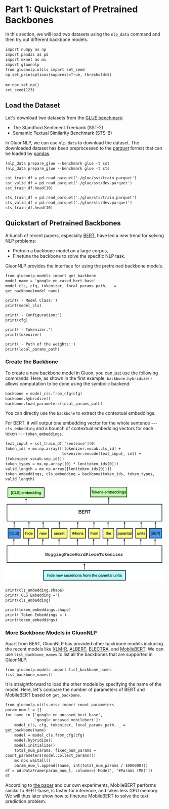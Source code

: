 # Part 1: Quickstart of Pretrained Backbones

In this section, we will load two datasets using the `nlp_data` command and then try out different backbone models.


```{.python .input}
import numpy as np
import pandas as pd
import mxnet as mx
import gluonnlp
from gluonnlp.utils import set_seed
np.set_printoptions(suppress=True, threshold=5)

mx.npx.set_np()
set_seed(123)
```

## Load the Dataset

Let's download two datasets from the [GLUE benchmark](https://gluebenchmark.com/):
- The Standford Sentiment Treebank (SST-2)
- Semantic Textual Similarity Benchmark (STS-B)

In GluonNLP, we can use `nlp_data` to download the dataset. The downloaded dataset has been preprocessed to the [parquet](https://parquet.apache.org/) format that can be loaded by [pandas](https://pandas.pydata.org/).


```shellscript
!nlp_data prepare_glue --benchmark glue -t sst
!nlp_data prepare_glue --benchmark glue -t sts
```


```{.python .input}
sst_train_df = pd.read_parquet('./glue/sst/train.parquet')
sst_valid_df = pd.read_parquet('./glue/sst/dev.parquet')
sst_train_df.head(10)
```


```{.python .input}
sts_train_df = pd.read_parquet('./glue/sts/train.parquet')
sts_valid_df = pd.read_parquet('./glue/sts/dev.parquet')
sts_train_df.head(10)
```

## Quickstart of Pretrained Backbones

A bunch of recent papers, especially [BERT](https://arxiv.org/pdf/1810.04805.pdf), have led a new trend for solving NLP problems:
- Pretrain a backbone model on a large corpus,
- Finetune the backbone to solve the specific NLP task.

GluonNLP provides the interface for using the pretrained backbone models.


```{.python .input}
from gluonnlp.models import get_backbone
model_name = 'google_en_cased_bert_base'
model_cls, cfg, tokenizer, local_params_path, _ = get_backbone(model_name)
```


```{.python .input}
print('- Model Class:')
print(model_cls)
```


```{.python .input}
print('- Configuration:')
print(cfg)
```


```{.python .input}
print('- Tokenizer:')
print(tokenizer)
```


```{.python .input}
print('- Path of the weights:')
print(local_params_path)
```

### Create the Backbone

To create a new backbone model in Gluon, you can just use the following commands. Here, as shown in the first example, `backbone.hybridize()` allows computation to be done using the symbolic backend.


```{.python .input}
backbone = model_cls.from_cfg(cfg)
backbone.hybridize()
backbone.load_parameters(local_params_path)
```

You can directly use the `backbone` to extract the contextual embeddings.

For BERT, it will output one embedding vector for the whole sentence --- `cls_embedding` and a bounch of contextual embedding vectors for each token --- `token_embeddings`.


```{.python .input}
text_input = sst_train_df['sentence'][0]
token_ids = mx.np.array([[tokenizer.vocab.cls_id] +
                         tokenizer.encode(text_input, int) + [tokenizer.vocab.sep_id]])
token_types = mx.np.array([0] * len(token_ids[0]))
valid_length = mx.np.array([len(token_ids[0])])
token_embeddings, cls_embedding = backbone(token_ids, token_types, valid_length)
```

<center><img src="../../_img/bert_illustration.png" alt="bert_illustration" style="width: 600px;"/></center>


```{.python .input}
print(cls_embedding.shape)
print('CLS Embedding =')
print(cls_embedding)
```


```{.python .input}
print(token_embeddings.shape)
print('Token Embeddings =')
print(token_embeddings)
```

### More Backbone Models in GluonNLP

Apart from BERT, GluonNLP has provided other backbone models including the recent models like [XLM-R](https://arxiv.org/pdf/1911.02116.pdf), [ALBERT](https://arxiv.org/pdf/1909.11942.pdf), [ELECTRA](https://openreview.net/pdf?id=r1xMH1BtvB), and [MobileBERT](https://arxiv.org/pdf/2004.02984.pdf). We can use `list_backbone_names` to list all the backbones that are supported in GluonNLP.


```{.python .input}
from gluonnlp.models import list_backbone_names
list_backbone_names()
```

It is straightforward to load the other models by specifying the name of the model. Here, let's compare the number of parameters of BERT and MobileBERT based on `get_backbone`.


```{.python .input}
from gluonnlp.utils.misc import count_parameters
param_num_l = []
for name in ['google_en_uncased_bert_base',
             'google_uncased_mobilebert']:
    model_cls, cfg, tokenizer, local_params_path, _ = get_backbone(name)
    model = model_cls.from_cfg(cfg)
    model.hybridize()
    model.initialize()
    total_num_params, fixed_num_params = count_parameters(model.collect_params())
    mx.npx.waitall()
    param_num_l.append((name, int(total_num_params / 1000000)))
df = pd.DataFrame(param_num_l, columns=['Model', '#Params (MB)'])
df
```

According to [the paper](https://arxiv.org/pdf/2004.02984.pdf) and our own experiments, MobileBERT performs similar to BERT-base, is faster for inference, and takes less GPU memory. We will thus later show how to finetune MobileBERT to solve the text prediction problem.
